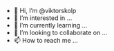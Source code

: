 - 👋 Hi, I’m @viktorskolp
- 👀 I’m interested in ...
- 🌱 I’m currently learning ...
- 💞️ I’m looking to collaborate on ...
- 📫 How to reach me ...

<!---
viktorskolp/viktorskolp is a ✨ special ✨ repository because its `README.md` (this file) appears on your GitHub profile.
You can click the Preview link to take a look at your changes.
--->
